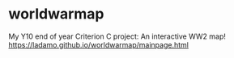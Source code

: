 # worldwarmap
My Y10 end of year Criterion C project: An interactive WW2 map! 
https://ladamo.github.io/worldwarmap/mainpage.html
